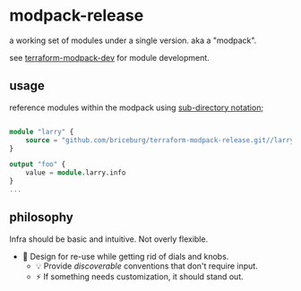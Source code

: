 # modpack-release

a working set of modules under a single version. aka a "modpack".

see [terraform-modpack-dev](https://github.com/briceburg/terraform-modpack-dev) for module development.

## usage

reference modules within the modpack using [sub-directory notation](https://www.terraform.io/language/modules/sources#modules-in-package-sub-directories);

```terraform

module "larry" {
    source = "github.com/briceburg/terraform-modpack-release.git//larry?ref=0.0.0-alphaAardvark"
}

output "foo" {
    value = module.larry.info
}
...
```

## philosophy

Infra should be basic and intuitive. Not overly flexible.

* :thought_balloon: Design for re-use while getting rid of dials and knobs.
  * :bulb: Provide _discoverable_ conventions that don't require input.
  * :zap: If something needs customization, it should stand out.
